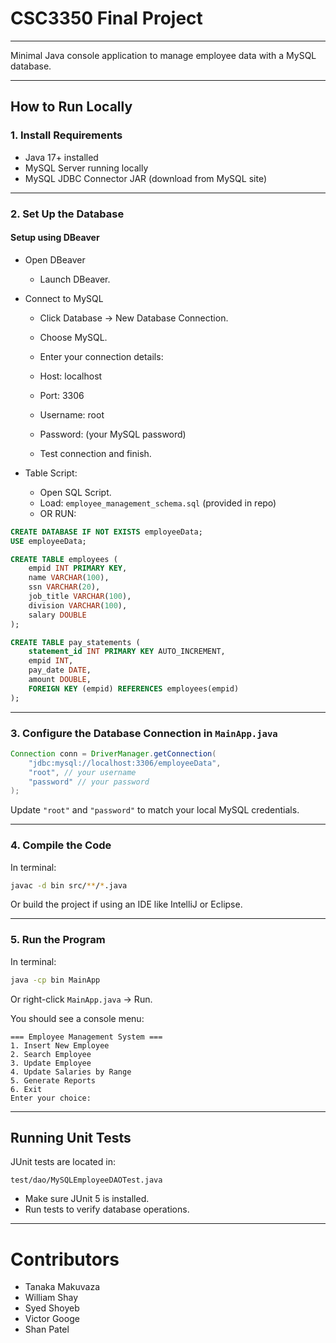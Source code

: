 # CSC3350 Final Project
---

Minimal Java console application to manage employee data with a MySQL database.

---

## How to Run Locally

### 1. Install Requirements
- Java 17+ installed
- MySQL Server running locally
- MySQL JDBC Connector JAR (download from MySQL site)

---

### 2. Set Up the Database

#### Setup using DBeaver
* Open DBeaver
    - Launch DBeaver.

* Connect to MySQL
    - Click Database → New Database Connection.

    - Choose MySQL.

    - Enter your connection details:

    - Host: localhost

    - Port: 3306

    - Username: root

    - Password: (your MySQL password)

    - Test connection and finish.

* Table Script:
    - Open SQL Script.
    - Load: ```
            employee_management_schema.sql
            ``` (provided in repo)
    - OR RUN: 

```sql
CREATE DATABASE IF NOT EXISTS employeeData;
USE employeeData;

CREATE TABLE employees (
    empid INT PRIMARY KEY,
    name VARCHAR(100),
    ssn VARCHAR(20),
    job_title VARCHAR(100),
    division VARCHAR(100),
    salary DOUBLE
);

CREATE TABLE pay_statements (
    statement_id INT PRIMARY KEY AUTO_INCREMENT,
    empid INT,
    pay_date DATE,
    amount DOUBLE,
    FOREIGN KEY (empid) REFERENCES employees(empid)
);
```

---

### 3. Configure the Database Connection in `MainApp.java`

```java
Connection conn = DriverManager.getConnection(
    "jdbc:mysql://localhost:3306/employeeData",
    "root", // your username
    "password" // your password
);
```

Update `"root"` and `"password"` to match your local MySQL credentials.

---

### 4. Compile the Code

In terminal:

```bash
javac -d bin src/**/*.java
```

Or build the project if using an IDE like IntelliJ or Eclipse.

---

### 5. Run the Program

In terminal:

```bash
java -cp bin MainApp
```

Or right-click `MainApp.java` → Run.

You should see a console menu:

```
=== Employee Management System ===
1. Insert New Employee
2. Search Employee
3. Update Employee
4. Update Salaries by Range
5. Generate Reports
6. Exit
Enter your choice:
```

---

## Running Unit Tests

JUnit tests are located in:

```plaintext
test/dao/MySQLEmployeeDAOTest.java
```

- Make sure JUnit 5 is installed.
- Run tests to verify database operations.

---

# Contributors
- Tanaka Makuvaza
- William Shay
- Syed Shoyeb
- Victor Googe
- Shan Patel